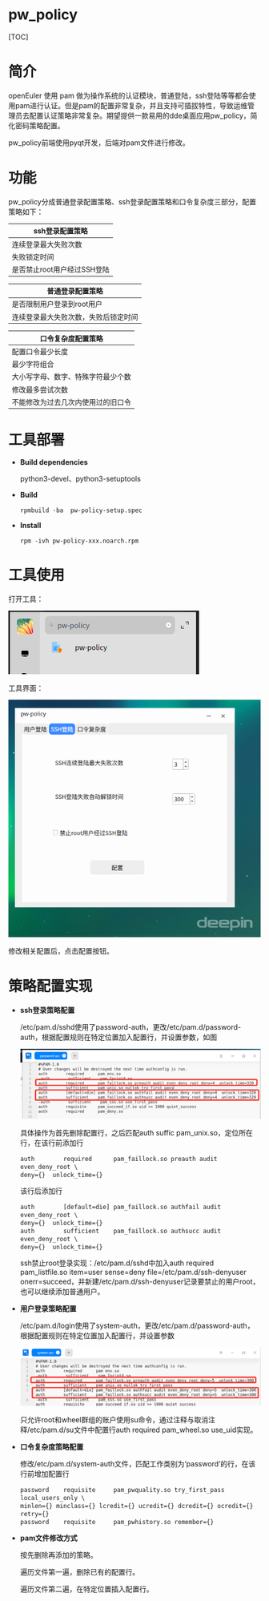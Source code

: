 # pw_policy

[TOC]

# 简介

openEuler 使用 pam 做为操作系统的认证模块，普通登陆，ssh登陆等等都会使用pam进行认证。但是pam的配置非常复杂，并且支持可插拔特性，导致运维管理员去配置认证策略非常复杂。期望提供一款易用的dde桌面应用pw_policy，简化密码策略配置。

pw_policy前端使用pyqt开发，后端对pam文件进行修改。

# 功能

pw_policy分成普通登录配置策略、ssh登录配置策略和口令复杂度三部分，配置策略如下：

| ssh登录配置策略             |
| --------------------------- |
| 连续登录最大失败次数        |
| 失败锁定时间                |
| 是否禁止root用户经过SSH登陆 |

| 普通登录配置策略                     |
| ------------------------------------ |
| 是否限制用户登录到root用户           |
| 连续登录最大失败次数，失败后锁定时间 |

| 口令复杂度配置策略                 |
| ---------------------------------- |
| 配置口令最少长度                   |
| 最少字符组合                       |
| 大小写字母、数字、特殊字符最少个数 |
| 修改最多尝试次数                   |
| 不能修改为过去几次内使用过的旧口令 |

# 工具部署

- **Build dependencies**

  python3-devel、python3-setuptools

- **Build**

  ```
  rpmbuild -ba  pw-policy-setup.spec
  ```

- **Install**

  ```
  rpm -ivh pw-policy-xxx.noarch.rpm
  ```

# 工具使用

打开工具：

![image-20220930100955810](images/image-20220930100955810.png)

工具界面：

![image-20220930095342628](images/image-20220930095342628.png)

修改相关配置后，点击配置按钮。

# 策略配置实现

- **ssh登录策略配置**

  /etc/pam.d/sshd使用了password-auth，更改/etc/pam.d/password-auth，根据配置规则在特定位置加入配置行，并设置参数，如图

  ![image-20220929213757366](images/image-20220929213757366.png)

  具体操作为首先删除配置行，之后匹配auth  suffic pam_unix.so，定位所在行，在该行前添加行

  ```shell
  auth        required      pam_faillock.so preauth audit even_deny_root \
  deny={}  unlock_time={}
  ```

  该行后添加行

  ```shell
  auth        [default=die] pam_faillock.so authfail audit even_deny_root \
  deny={}  unlock_time={}
  auth        sufficient    pam_faillock.so authsucc audit even_deny_root \
  deny={}  unlock_time={}
  ```

  ssh禁止root登录实现：/etc/pam.d/sshd中加入auth       required pam_listfile.so item=user sense=deny file=/etc/pam.d/ssh-denyuser onerr=succeed，并新建/etc/pam.d/ssh-denyuser记录要禁止的用户root，也可以继续添加普通用户。

- **用户登录策略配置**

  /etc/pam.d/login使用了system-auth，更改/etc/pam.d/password-auth，根据配置规则在特定位置加入配置行，并设置参数

  ![image-20220929214742913](images/image-20220929214742913.png)

  只允许root和wheel群组的账户使用su命令，通过注释与取消注释/etc/pam.d/su文件中配置行auth  required   pam_wheel.so  use_uid实现。

- **口令复杂度策略配置**

  修改/etc/pam.d/system-auth文件，匹配工作类别为‘password’的行，在该行前增加配置行

  ```shell
  password    requisite     pam_pwquality.so try_first_pass local_users_only \
  minlen={} minclass={} lcredit={} ucredit={} dcredit={} ocredit={} retry={}
  password    requisite     pam_pwhistory.so remember={}
  ```

- **pam文件修改方式**

  按先删除再添加的策略。

  遍历文件第一遍，删除已有的配置行。

  遍历文件第二遍，在特定位置插入配置行。



